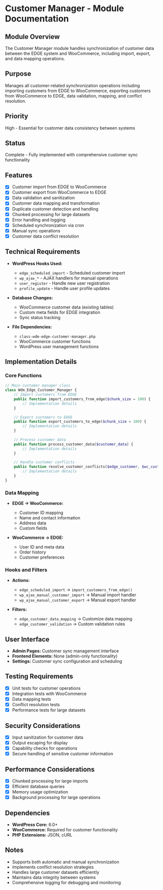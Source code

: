 # Customer Manager - Module Documentation

## Module Overview
The Customer Manager module handles synchronization of customer data between the EDGE system and WooCommerce, including import, export, and data mapping operations.

## Purpose
Manages all customer-related synchronization operations including importing customers from EDGE to WooCommerce, exporting customers from WooCommerce to EDGE, data validation, mapping, and conflict resolution.

## Priority
High - Essential for customer data consistency between systems

## Status
Complete - Fully implemented with comprehensive customer sync functionality

## Features
- [x] Customer import from EDGE to WooCommerce
- [x] Customer export from WooCommerce to EDGE
- [x] Data validation and sanitization
- [x] Customer data mapping and transformation
- [x] Duplicate customer detection and handling
- [x] Chunked processing for large datasets
- [x] Error handling and logging
- [x] Scheduled synchronization via cron
- [x] Manual sync operations
- [x] Customer data conflict resolution

## Technical Requirements
- **WordPress Hooks Used:**
  - `edge_scheduled_import` - Scheduled customer import
  - `wp_ajax_*` - AJAX handlers for manual operations
  - `user_register` - Handle new user registration
  - `profile_update` - Handle user profile updates

- **Database Changes:**
  - WooCommerce customer data (existing tables)
  - Custom meta fields for EDGE integration
  - Sync status tracking

- **File Dependencies:**
  - `class-wdm-edge-customer-manager.php`
  - WooCommerce customer functions
  - WordPress user management functions

## Implementation Details
### Core Functions
```php
// Main customer manager class
class Wdm_Edge_Customer_Manager {
    // Import customers from EDGE
    public function import_customers_from_edge($chunk_size = 100) {
        // Implementation details
    }
    
    // Export customers to EDGE
    public function export_customers_to_edge($chunk_size = 100) {
        // Implementation details
    }
    
    // Process customer data
    public function process_customer_data($customer_data) {
        // Implementation details
    }
    
    // Handle customer conflicts
    public function resolve_customer_conflicts($edge_customer, $wc_customer) {
        // Implementation details
    }
}
```

### Data Mapping
- **EDGE → WooCommerce:**
  - Customer ID mapping
  - Name and contact information
  - Address data
  - Custom fields

- **WooCommerce → EDGE:**
  - User ID and meta data
  - Order history
  - Customer preferences

### Hooks and Filters
- **Actions:**
  - `edge_scheduled_import` → `import_customers_from_edge()`
  - `wp_ajax_manual_customer_import` → Manual import handler
  - `wp_ajax_manual_customer_export` → Manual export handler

- **Filters:**
  - `edge_customer_data_mapping` → Customize data mapping
  - `edge_customer_validation` → Custom validation rules

## User Interface
- **Admin Pages:** Customer sync management interface
- **Frontend Elements:** None (admin-only functionality)
- **Settings:** Customer sync configuration and scheduling

## Testing Requirements
- [x] Unit tests for customer operations
- [x] Integration tests with WooCommerce
- [x] Data mapping tests
- [x] Conflict resolution tests
- [x] Performance tests for large datasets

## Security Considerations
- [x] Input sanitization for customer data
- [x] Output escaping for display
- [x] Capability checks for operations
- [x] Secure handling of sensitive customer information

## Performance Considerations
- [x] Chunked processing for large imports
- [x] Efficient database queries
- [x] Memory usage optimization
- [x] Background processing for large operations

## Dependencies
- **WordPress Core:** 6.0+
- **WooCommerce:** Required for customer functionality
- **PHP Extensions:** JSON, cURL

## Notes
- Supports both automatic and manual synchronization
- Implements conflict resolution strategies
- Handles large customer datasets efficiently
- Maintains data integrity between systems
- Comprehensive logging for debugging and monitoring 